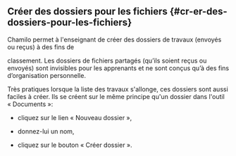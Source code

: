 ## Créer des dossiers pour les fichiers {#cr-er-des-dossiers-pour-les-fichiers}

Chamilo permet à l&#039;enseignant de créer des dossiers de travaux (envoyés ou reçus) à des fins de

classement. Les dossiers de fichiers partagés (qu’ils soient reçus ou envoyés) sont invisibles pour les apprenants et ne sont conçus qu’à des fins d’organisation personnelle.

Très pratiques lorsque la liste des travaux s&#039;allonge, ces dossiers sont aussi faciles à créer. Ils se créent sur le même principe qu&#039;un dossier dans l&#039;outil « Documents »:

*   cliquez sur le lien « Nouveau dossier »,

*   donnez-lui un nom,

*   cliquez sur le bouton « Créer dossier ».